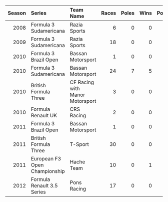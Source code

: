|   Season | Series                        | Team Name                       |   Races |   Poles |   Wins |   Podiums |   F/Laps | Points   | Final Placing   |
|---------:|:------------------------------|:--------------------------------|--------:|--------:|-------:|----------:|---------:|:---------|:----------------|
|     2008 | Formula 3 Sudamericana        | Razia Sports                    |       6 |       0 |      0 |         0 |        0 | 0        | 21st            |
|     2009 | Formula 3 Sudamericana        | Razia Sports                    |      18 |       0 |      0 |         8 |        1 | 75       | 5th             |
|     2010 | Formula 3 Brazil Open         | Bassan Motorsport               |       1 |       0 |      0 |         1 |        0 | N/A      | 3rd             |
|     2010 | Formula 3 Sudamericana        | Bassan Motorsport               |      24 |       7 |      5 |        16 |        4 | 351      | 2nd             |
|     2010 | British Formula Three         | CF Racing with Manor Motorsport |       3 |       0 |      0 |         0 |        0 | 0        | 21st            |
|     2010 | Formula Renault UK            | CRS Racing                      |       2 |       0 |      0 |         0 |        0 | 10       | 31st            |
|     2011 | Formula 3 Brazil Open         | Bassan Motorsport               |       1 |       0 |      0 |         1 |        0 | N/A      | 2nd             |
|     2011 | British Formula Three         | T-Sport                         |      30 |       0 |      0 |         0 |        0 | -36      | 26th            |
|     2011 | European F3 Open Championship | Hache Team                      |      10 |       0 |      1 |         3 |        1 | 44       | 9th             |
|     2012 | Formula Renault 3.5 Series    | Pons Racing                     |      17 |       0 |      0 |         0 |        0 | 0        | 29th            |